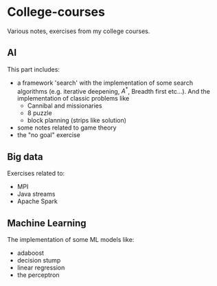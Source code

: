 # College-courses

Various notes, exercises from my college courses. 

## AI

This part includes:
- a framework 'search' with the implementation of some search algorithms (e.g. iterative deepening, $A^*$, Breadth first etc...). And the implementation of classic problems like
  -  Cannibal and missionaries
  -  8 puzzle
  -  block planning (strips like solution)
- some notes related to game theory
- the "no goal" exercise

## Big data

Exercises related to:
- MPI
- Java streams
- Apache Spark

## Machine Learning
The implementation of some ML models like:
- adaboost
- decision stump
- linear regression
- the perceptron
